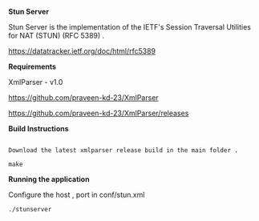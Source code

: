 **Stun Server**

Stun Server is the implementation of the IETF's Session Traversal Utilities for NAT (STUN) (RFC 5389) .

https://datatracker.ietf.org/doc/html/rfc5389

**Requirements**

XmlParser - v1.0

https://github.com/praveen-kd-23/XmlParser

https://github.com/praveen-kd-23/XmlParser/releases

**Build Instructions**

```

Download the latest xmlparser release build in the main folder .

make

```

**Running the application**

Configure the host , port in conf/stun.xml

```
./stunserver
```
